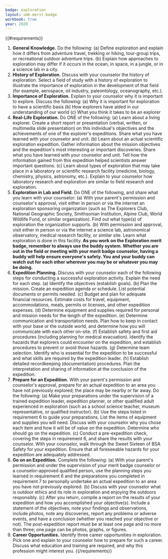 ```yaml
---
badge: exploration
layout: smb-merit-badge
workbook: true
year: 2020
---
```


{{#requirements}}
1. **General Knowledge.** Do the following:
    (a) Define exploration and explain how it differs from adventure travel, trekking or hiking, tour-group trips, or recreational outdoor adventure trips.
    (b) Explain how approaches to exploration may differ if it occurs in the ocean, in space, in a jungle, or in a science lab in a city.
2. **History of Exploration.** Discuss with your counselor the history of exploration. Select a field of study with a history of exploration to illustrate the importance of exploration in the development of that field (for example, aerospace, oil industry, paleontology, oceanography, etc.).
3. **Importance of Exploration.** Explain to your counselor why it is important to explore. Discuss the following:
    (a) Why it is important for exploration to have a scientific basis
    (b) How explorers have aided in our understanding of our world
    (c) What you think it takes to be an explorer
4. **Real-Life Exploration.** Do ONE of the following:
    (a) Learn about a living explorer. Create a short report or presentation (verbal, written, or multimedia slide presentation) on this individual's objectives and the achievements of one of the explorer's expeditions. Share what you have learned with your counselor and unit.
    (b) Learn about an actual scientific exploration expedition. Gather information about the mission objectives and the expedition's most interesting or important discoveries. Share what you have learned with your counselor and unit. Tell how the information gained from this expedition helped scientists answer important questions.
    (c) Learn about types of exploration that may take place in a laboratory or scientific research facility (medicine, biology, chemistry, physics, astronomy, etc.). Explain to your counselor how laboratory research and exploration are similar to field research and exploration.
5. **Exploration in Lab and Field.** Do ONE of the following, and share what you learn with your counselor:
    (a) With your parent's permission and counselor's approval, visit either in person or via the internet an exploration sponsoring organization (such as The Explorers Club, National Geographic Society, Smithsonian Institution, Alpine Club, World Wildlife Fund, or similar organization). Find out what type(s) of exploration the organization supports.
    (b) With permission and approval, visit either in person or via the internet a science lab, astronomical observatory, medical research facility, or similar site. Learn what exploration is done in this facility.
    **As you work on the Exploration merit badge, remember to always use the buddy system. Whether you are out in the field or meeting with your merit badge counselor, having a buddy will help ensure everyone's safety. You and your buddy can watch out for each other wherever you may be or whatever you may be doing.**
6. **Expedition Planning.** Discuss with your counselor each of the following steps for conducting a successful exploration activity. Explain the need for each step.
    (a) Identify the objectives (establish goals).
    (b) Plan the mission. Create an expedition agenda or schedule. List potential documents or permits needed.
    (c) Budget and plan for adequate financial resources. Estimate costs for travel, equipment, accommodations, meals, permits or licenses, and other expedition expenses.
    (d) Determine equipment and supplies required for personal and mission needs for the length of the expedition.
    (e) Determine communication and transportation needs. Plan how to keep in contact with your base or the outside world, and determine how you will communicate with each other on-site.
    (f) Establish safety and first aid procedures (including planning for medical evacuation). Identify the hazards that explorers could encounter on the expedition, and establish procedures to prevent or avoid those hazards.
    (g) Determine team selection. Identify who is essential for the expedition to be successful and what skills are required by the expedition leader.
    (h) Establish detailed recordkeeping (documentation) procedures. Plan the interpretation and sharing of information at the conclusion of the expedition.
7. **Prepare for an Expedition.** With your parent's permission and counselor's approval, prepare for an actual expedition to an area you have not previously explored; the place may be nearby or far away. Do the following:
    (a) Make your preparations under the supervision of a trained expedition leader, expedition planner, or other qualified adult experienced in exploration (such as a school science teacher, museum representative, or qualified instructor).
    (b) Use the steps listed in requirement 6 to guide your preparations. List the items of equipment and supplies you will need. Discuss with your counselor why you chose each item and how it will be of value on the expedition. Determine who should go on the expedition.
    (c) Conduct a pre-expedition check, covering the steps in requirement 6, and share the results with your counselor. With your counselor, walk through the Sweet Sixteen of BSA Safety for your expedition. Ensure that all foreseeable hazards for your expedition are adequately addressed.
8. **Go on an Expedition.** Complete the following:
    (a) With your parent's permission and under the supervision of your merit badge counselor or a counselor-approved qualified person, use the planning steps you learned in requirement 6 and the preparations you completed in requirement 7 to personally undertake an actual expedition to an area you have not previously explored.
    (b) Discuss with your counselor what is outdoor ethics and its role in exploration and enjoying the outdoors responsibly.
    (c) After you return, compile a report on the results of your expedition and how you accomplished your objective(s). Include a statement of the objectives, note your findings and observations, include photos, note any discoveries, report any problems or adverse events, and have a conclusion (whether you reached your objective or not). The post-expedition report must be at least one page and no more than three; one page can be photos, graphs, or figures.
9. **Career Opportunities.** Identify three career opportunities in exploration. Pick one and explain to your counselor how to prepare for such a career. Discuss what education and training are required, and why this profession might interest you.
{{/requirements}}
